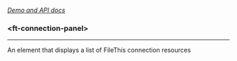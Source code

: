 [_Demo and API docs_](https://filethis.github.io/ft-connection-panel/components/ft-connection-panel/)

### \<ft-connection-panel\>

-----------------------------------------------------------

An element that displays a list of FileThis connection resources